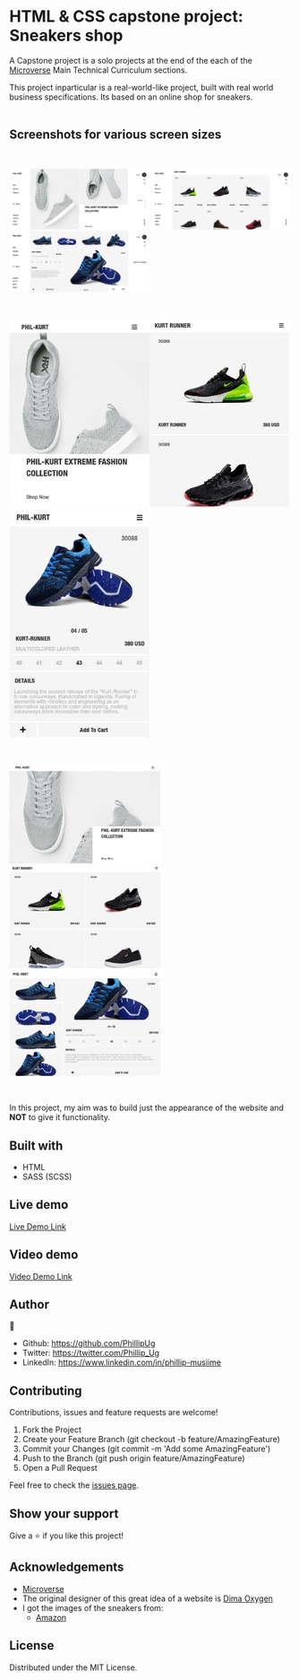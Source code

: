 # HTML & CSS capstone project: Sneakers shop
A Capstone project is a solo projects at the end of the each of the [Microverse](https://www.microverse.org/) Main Technical Curriculum sections.

This project inparticular is a real-world-like project, built with real world business specifications. Its based on an online shop for sneakers.
<br>
<br>
## Screenshots for various screen sizes
<br>
<p float="left">
 <img src="assets/images/sneaker.png" width="250"> <img src="assets/images/sneaker1.png" width="250"> <img src="assets/images/sneaker2.png" width="250">
</p>
<br>
<p float="left">
<img src="assets/images/sneaker3.png" width="250"><img src="assets/images/sneaker4.png" width="250"><img src="assets/images/sneaker5.png" width="250">
 </p>
<br>
 <p float="left">
<img src="assets/images/sneaker6.png" width="270"> &nbsp; <img src="assets/images/sneaker7.png" width="270"> &nbsp; &nbsp; <img src="assets/images/sneaker8.png" width="270">
 </p>
<br>

In this project, my aim was to build just the appearance of the website and **NOT** to give it functionality.

## Built with
  * HTML
  * SASS (SCSS)

## Live demo
[Live Demo Link](https://raw.githack.com/PhillipUg/sneaker-shop/sneaker-shop/index.html)

## Video demo
[Video Demo Link](https://www.loom.com/share/531f5ff9adfe434dbf432b4219c04bf2)

## Author

 :bust_in_silhouette:
 * Github: https://github.com/PhillipUg
 * Twitter: https://twitter.com/Phillip_Ug
 * LinkedIn: https://www.linkedin.com/in/phillip-musiime


## Contributing
Contributions, issues and feature requests are welcome!

   1. Fork the Project
   2. Create your Feature Branch (git checkout -b feature/AmazingFeature)
   3. Commit your Changes (git commit -m 'Add some AmazingFeature')
   4. Push to the Branch (git push origin feature/AmazingFeature)
   5. Open a Pull Request

Feel free to check the [issues page](https://github.com/PhillipUg/sneaker-shop/issues).

## Show your support
Give a :star: if you like this project!

## Acknowledgements
  * [Microverse](https://www.microverse.org/)
  * The original designer of this great idea of a website is [Dima Oxygen](https://www.behance.net/dimaoxygen)
  * I got the images of the sneakers from:
    - [Amazon](https://www.amazon.com/)
  
## License
 Distributed under the MIT License.
